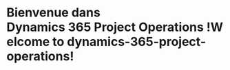 # <a name="welcome-to-dynamics-365-project-operations"></a><span data-ttu-id="1b35e-101">Bienvenue dans Dynamics 365 Project Operations !</span><span class="sxs-lookup"><span data-stu-id="1b35e-101">Welcome to dynamics-365-project-operations!</span></span>
